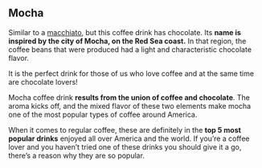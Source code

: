 ## Mocha

Similar to a [macchiato](https://github.com/inesse13/Midterm-Project/blob/main/macchiato.md), but this coffee drink has chocolate. Its **name is inspired by the city of Mocha, on the Red Sea coast.** In that region, the coffee beans that were produced had a light and characteristic chocolate flavor.

It is the perfect drink for those of us who love coffee and at the same time are chocolate lovers!

Mocha coffee drink **results from the union of coffee and chocolate**. The aroma kicks off, and the mixed flavor of these two elements make mocha one of the most popular types of coffee around America.

When it comes to regular coffee, these are definitely in the **top 5 most popular drinks** enjoyed all over America and the world. If you’re a coffee lover and you haven’t tried one of these drinks you should give it a go, there’s a reason why they are so popular.
